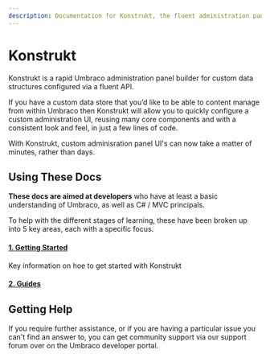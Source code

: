 ```yaml
---
description: Documentation for Konstrukt, the fluent administration panel builder for Umbraco.
---
```


# Konstrukt

Konstrukt is a rapid Umbraco administration panel builder for custom data structures configured via a fluent API.

If you have a custom data store that you’d like to be able to content manage from within Umbraco then Konstrukt will allow you to quickly configure a custom administration UI, reusing many core components and with a consistent look and feel, in just a few lines of code.

With Konstrukt, custom adminisration panel UI's can now take a matter of minutes, rather than days.

## Using These Docs

**These docs are aimed at developers** who have at least a basic understanding of Umbraco, as well as C# / MVC principals.

To help with the different stages of learning, these have been broken up into 5 key areas, each with a specific focus.

#### [1. Getting Started](./getting-started/overview.md)
Key information on hoe to get started with Konstrukt

#### [2. Guides](./getting-started/overview.md)

## Getting Help
If you require further assistance, or if you are having a particular issue you can't find an answer to, you can get community support via our support forum over on the Umbraco developer portal.
